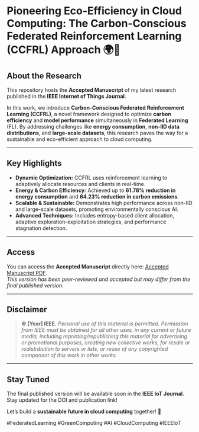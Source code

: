 # Pioneering Eco-Efficiency in Cloud Computing: The Carbon-Conscious Federated Reinforcement Learning (CCFRL) Approach 🌍🤖  

## **About the Research**  
This repository hosts the **Accepted Manuscript** of my latest research published in the **IEEE Internet of Things Journal**.  

In this work, we introduce **Carbon-Conscious Federated Reinforcement Learning (CCFRL)**, a novel framework designed to optimize **carbon efficiency** and **model performance** simultaneously in **Federated Learning** (FL). By addressing challenges like **energy consumption**, **non-IID data distributions**, and **large-scale datasets**, this research paves the way for a sustainable and eco-efficient approach to cloud computing.

---

## **Key Highlights**  
- **Dynamic Optimization:** CCFRL uses reinforcement learning to adaptively allocate resources and clients in real-time.  
- **Energy & Carbon Efficiency:** Achieved up to **61.78% reduction in energy consumption** and **64.23% reduction in carbon emissions**.  
- **Scalable & Sustainable:** Demonstrates high performance across non-IID and large-scale datasets, promoting environmentally conscious AI.  
- **Advanced Techniques:** Includes entropy-based client allocation, adaptive exploration-exploitation strategies, and performance stagnation detection.  

---

## **Access**  
You can access the **Accepted Manuscript** directly here: [Accepted Manuscript PDF](link-to-file.pdf).  
*This version has been peer-reviewed and accepted but may differ from the final published version.*

---

## **Disclaimer**  
> **© [Year] IEEE.** *Personal use of this material is permitted. Permission from IEEE must be obtained for all other uses, in any current or future media, including reprinting/republishing this material for advertising or promotional purposes, creating new collective works, for resale or redistribution to servers or lists, or reuse of any copyrighted component of this work in other works.*  

---

## **Stay Tuned**  
The final published version will be available soon in the **IEEE IoT Journal**. Stay updated for the DOI and publication link!  

Let’s build a **sustainable future in cloud computing** together! 🌿  

#FederatedLearning #GreenComputing #AI #CloudComputing #IEEEIoT
